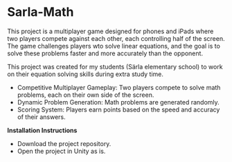 # Sarla-Math

This project is a multiplayer game designed for phones and iPads where two players compete against each other, each controlling half of the screen. The game challenges players wto solve linear equations, and the goal is to solve these problems faster and more accurately than the opponent.

This project was created for my students (Särla elementary school) to work on their equation solving skills during extra study time.

* Competitive Multiplayer Gameplay: Two players compete to solve math problems, each on their own side of the screen.
* Dynamic Problem Generation: Math problems are generated randomly.
* Scoring System: Players earn points based on the speed and accuracy of their answers.

**Installation Instructions**
* Download the project repository.
* Open the project in Unity as is.
